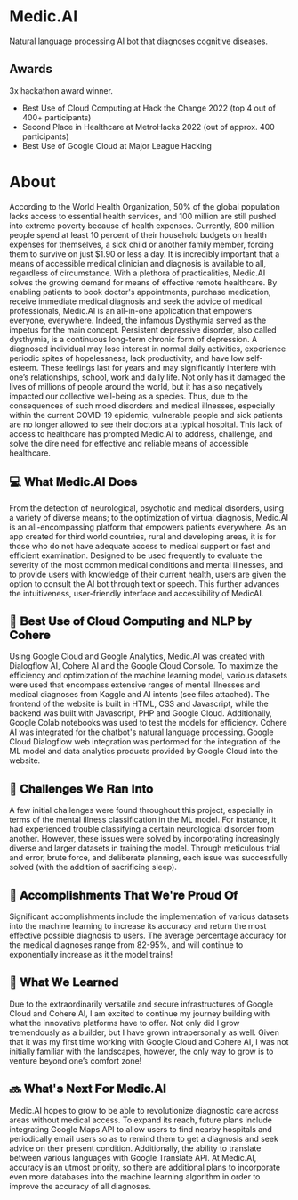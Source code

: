 # Medic.AI
Natural language processing AI bot that diagnoses cognitive diseases.


## Awards 

3x hackathon award winner.

<ul>
  <li>Best Use of Cloud Computing at Hack the Change 2022 (top 4 out of 400+ participants)</li>
  <li>Second Place in Healthcare at MetroHacks 2022 (out of approx. 400 participants)</li>
  <li>Best Use of Google Cloud at Major League Hacking</li>
  </ul>
  
# About

According to the World Health Organization, 50% of the global population lacks access to essential health services, and 100 million are still pushed into extreme poverty because of health expenses. Currently, 800 million people spend at least 10 percent of their household budgets on health expenses for themselves, a sick child or another family member, forcing them to survive on just $1.90 or less a day. It is incredibly important that a means of accessible medical clinician and diagnosis is available to all, regardless of circumstance. With a plethora of practicalities, Medic.AI solves the growing demand for means of effective remote healthcare. By enabling patients to book doctor's appointments, purchase medication, receive immediate medical diagnosis and seek the advice of medical professionals, Medic.AI is an all-in-one application that empowers everyone, everywhere. Indeed, the infamous Dysthymia served as the impetus for the main concept. Persistent depressive disorder, also called dysthymia, is a continuous long-term chronic form of depression. A diagnosed individual may lose interest in normal daily activities, experience periodic spites of hopelessness, lack productivity, and have low self-esteem. These feelings last for years and may significantly interfere with one’s relationships, school, work and daily life. Not only has it damaged the lives of millions of people around the world, but it has also negatively impacted our collective well-being as a species. Thus, due to the consequences of such mood disorders and medical illnesses, especially within the current COVID-19 epidemic, vulnerable people and sick patients are no longer allowed to see their doctors at a typical hospital. This lack of access to healthcare has prompted Medic.AI to address, challenge, and solve the dire need for effective and reliable means of accessible healthcare.

## 💻 𝐖𝐡𝐚𝐭 𝐌𝐞𝐝𝐢𝐜.𝐀𝐈 𝐃𝐨𝐞𝐬
From the detection of neurological, psychotic and medical disorders, using a variety of diverse means; to the optimization of virtual diagnosis, Medic.AI is an all-encompassing platform that empowers patients everywhere. As an app created for third world countries, rural and developing areas, it is for those who do not have adequate access to medical support or fast and efficient examination. Designed to be used frequently to evaluate the severity of the most common medical conditions and mental illnesses, and to provide users with knowledge of their current health, users are given the option to consult the AI bot through text or speech. This further advances the intuitiveness, user-friendly interface and accessibility of MedicAI.

## 🔨 𝐁𝐞𝐬𝐭 𝐔𝐬𝐞 𝐨𝐟 𝐂𝐥𝐨𝐮𝐝 𝐂𝐨𝐦𝐩𝐮𝐭𝐢𝐧𝐠 𝐚𝐧𝐝 𝐍𝐋𝐏 𝐛𝐲 𝐂𝐨𝐡𝐞𝐫𝐞
Using Google Cloud and Google Analytics, Medic.AI was created with Dialogflow AI, Cohere AI and the Google Cloud Console. To maximize the efficiency and optimization of the machine learning model, various datasets were used that encompass extensive ranges of mental illnesses and medical diagnoses from Kaggle and AI intents (see files attached). The frontend of the website is built in HTML, CSS and Javascript, while the backend was built with Javascript, PHP and Google Cloud. Additionally, Google Colab notebooks was used to test the models for efficiency. Cohere AI was integrated for the chatbot's natural language processing. Google Cloud Dialogflow web integration was performed for the integration of the ML model and data analytics products provided by Google Cloud into the website.

## 🧠 𝐂𝐡𝐚𝐥𝐥𝐞𝐧𝐠𝐞𝐬 𝐖𝐞 𝐑𝐚𝐧 𝐈𝐧𝐭𝐨
A few initial challenges were found throughout this project, especially in terms of the mental illness classification in the ML model. For instance, it had experienced trouble classifying a certain neurological disorder from another. However, these issues were solved by incorporating increasingly diverse and larger datasets in training the model. Through meticulous trial and error, brute force, and deliberate planning, each issue was successfully solved (with the addition of sacrificing sleep).

## 🏅 𝐀𝐜𝐜𝐨𝐦𝐩𝐥𝐢𝐬𝐡𝐦𝐞𝐧𝐭𝐬 𝐓𝐡𝐚𝐭 𝐖𝐞'𝐫𝐞 𝐏𝐫𝐨𝐮𝐝 𝐎𝐟
Significant accomplishments include the implementation of various datasets into the machine learning to increase its accuracy and return the most effective possible diagnosis to users. The average percentage accuracy for the medical diagnoses range from 82-95%, and will continue to exponentially increase as it the model trains!

## 📖 𝐖𝐡𝐚𝐭 𝐖𝐞 𝐋𝐞𝐚𝐫𝐧𝐞𝐝
Due to the extraordinarily versatile and secure infrastructures of Google Cloud and Cohere AI, I am excited to continue my journey building with what the innovative platforms have to offer. Not only did I grow tremendously as a builder, but I have grown intrapersonally as well. Given that it was my first time working with Google Cloud and Cohere AI, I was not initially familiar with the landscapes, however, the only way to grow is to venture beyond one’s comfort zone!

## 🔜 𝐖𝐡𝐚𝐭'𝐬 𝐍𝐞𝐱𝐭 𝐅𝐨𝐫 𝐌𝐞𝐝𝐢𝐜.𝐀𝐈
Medic.AI hopes to grow to be able to revolutionize diagnostic care across areas without medical access. To expand its reach, future plans include integrating Google Maps API to allow users to find nearby hospitals and periodically email users so as to remind them to get a diagnosis and seek advice on their present condition. Additionally, the ability to translate between various languages with Google Translate API. At Medic.AI, accuracy is an utmost priority, so there are additional plans to incorporate even more databases into the machine learning algorithm in order to improve the accuracy of all diagnoses.


